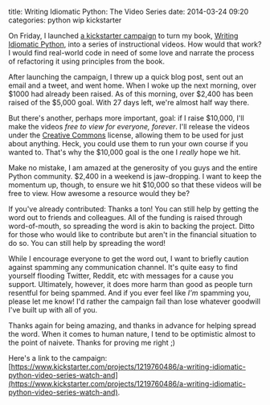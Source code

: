 title: Writing Idiomatic Python: The Video Series
date: 2014-03-24 09:20
categories: python wip kickstarter

On Friday, I launched [a kickstarter campaign](https://www.kickstarter.com/projects/1219760486/a-writing-idiomatic-python-video-series-watch-and) to turn my book, [Writing Idiomatic Python](https://www.jeffknupp.com/writing-idiomatic-python-ebook), into a series of instructional videos. How would that work? I would find real-world code in need of some love and narrate the process of refactoring it using principles from the book.

After launching the campaign, I threw up a quick blog post, sent out an email
and a tweet, and went home. When I woke up the next morning, over $1000 had
already been raised. As of this morning, over $2,400 has been raised of the
$5,000 goal. With 27 days left, we're almost half way there.

But there's another, perhaps more important, goal: if I raise $10,000, I'll make
the videos *free to view for everyone, forever*. I'll release the videos under
the [Creative Commons](https://creativecommons.org) license, allowing them to be
used for just about anything. Heck, you could use them to run your own course if
you wanted to. That's why the $10,000 goal is the one I *really* hope we hit.

Make no mistake, I am amazed at the generosity of you guys and the entire Python
community. $2,400 in a weekend is jaw-dropping. I want to keep the momentum up,
though, to ensure we hit $10,000 so that these videos will be free to view. How
awesome a resource would they be?

If you've already contributed: Thanks a ton! You can still help by getting the
word out to friends and colleagues. All of the funding is raised through
word-of-mouth, so spreading the word is akin to backing the project. Ditto for
those who would like to contribute but aren't in the financial situation to do
so. You can still help by spreading the word! 

While I encourage everyone to get the word out, I want to briefly caution
against spamming any communication channel. It's quite easy to find yourself
flooding Twitter, Reddit, etc with messages for a cause you support. Ultimately,
however, it does more harm than good as people turn resentful for being spammed.
And if you ever feel like *I'm* spamming you, please let me know! I'd rather the
campaign fail than lose whatever goodwill I've built up with all of you.

Thanks again for being amazing, and thanks in advance for helping spread the
word. When it comes to human nature, I tend to be optimistic almost to the point
of naivete. Thanks for proving me right ;)

Here's a link to the campaign: [https://www.kickstarter.com/projects/1219760486/a-writing-idiomatic-python-video-series-watch-and](https://www.kickstarter.com/projects/1219760486/a-writing-idiomatic-python-video-series-watch-and).
